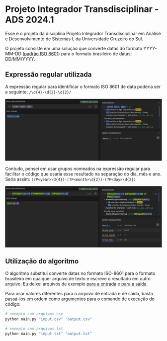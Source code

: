# Projeto Integrador Transdisciplinar - ADS 2024.1

Esse é o projeto da disciplina Projeto Integrador Transdisciplinar em Análise e
Desenvolvimento de Sistemas I, da Universidade Cruzeiro do Sul.

O projeto consiste em uma solução que converte datas do formato YYYY-MM-DD ([padrão ISO 8601](https://pt.wikipedia.org/wiki/ISO_8601)) para o formato brasileiro de datas: DD/MM/YYYY.

## Expressão regular utilizada

A expressão regular para identificar o formato ISO 8601 de data poderia ser a seguinte: `/\d{4}-\d{2}-\d{2}/`

![no named group date regex alternative](./img/image.png)

Contudo, pensei em usar grupos nomeados na expressão regular para facilitar o código que usaria esse resultado na separação do dia, mês e ano. Seria assim: `(?P<year>\d{4})-(?P<month>\d{2})-(?P<day>\d{2})`

![alternative date regex with named groups](./img/image-1.png)

## Utilização do algoritmo

O algoritmo substitui converte datas no formato ISO-8601 para o formato brasileiro em qualquer arquivo de texto e escreve o resultado em outro arquivo. Eu deixei arquivos de exemplo [para a entrada](./input-example.csv) e [para a saída](./output-example.csv).

Para usar valores diferentes para o arquivo de entrada e de saída, basta passá-los em ordem como argumentos para o comando de execução do código:

```bash
# exemplo com arquivos csv
python main.py "input.csv" "output.csv"
```

```bash
# exemplo com arquivos txt
python main.py "input.txt" "output.txt"
```
